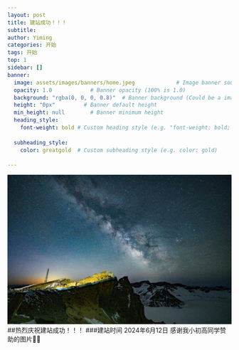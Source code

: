 ```yaml
---
layout: post
title: 建站成功！！！
subtitle: 
author: Yiming
categories: 开始
tags: 开始
top: 1
sidebar: []
banner: 
  image: assets/images/banners/home.jpeg             # Image banner source
  opacity: 1.0            # Banner opacity (100% is 1.0)
  background: "rgba(0, 0, 0, 0.8)"  # Banner background (Could be a image)
  height: "0px"         # Banner default height
  min_height: null        # Banner minimum height
  heading_style: 
    font-weight: bold # Custom heading style (e.g. "font-weight: bold; text-decoration: underline")
    
  subheading_style: 
    color: greatgold  # Custom subheading style (e.g. color: gold)

---
```


![长白山](https://github.com/Yiming9137/Yiming9137.github.io/raw/master/assets/images/banners/home.jpeg)
<br>
##热烈庆祝建站成功！！！
###建站时间 2024年6月12日
感谢我小初高同学赞助的图片🤪🤪
<br><br><br><br><br><br><br><br><br><br><br><br>
